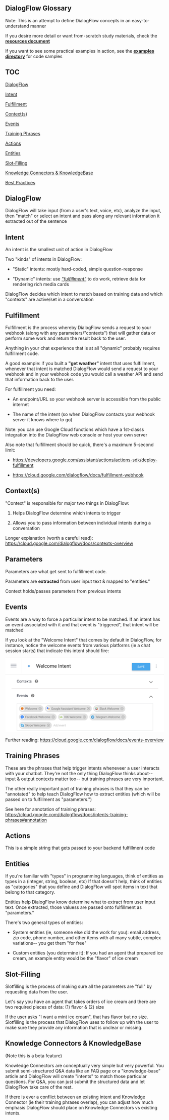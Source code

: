 ## DialogFlow Glossary

Note: This is an attempt to define DialogFlow concepts in an easy-to-understand manner

If you desire more detail or want from-scratch study materials, check the **[resources document](./resources.md)**

If you want to see some practical examples in action, see the **[examples directory](./../examples/README.md)** for code samples

## TOC

[DialogFlow](#DialogFlow)

[Intent](#Intent)

[Fulfillment](#Fulfillment)

[Context(s)](#Context(s))

[Events](#Events)

[Training Phrases](#Training-Phrases)

[Actions](#Actions)

[Entities](#Entities)

[Slot-Filling](#Slot-Filling)

[Knowledge Connectors & KnowledgeBase](#Knowledge-Connectors-KnowledgeBase)

[Best Practices](#Best-Practices)


## DialogFlow

DialogFlow will take input (from a user's text, voice, etc), analyze the input, then "match" or select an intent and pass along any relevant information it extracted out of the sentence

## Intent

An intent is the smallest unit of action in DialogFlow

Two "kinds" of intents in DialogFlow:

* "Static" intents: mostly hard-coded, simple question-response

* "Dynamic" intents: use *["fulfillment"](#Fulfillment)* to do work, retrieve data for rendering rich media cards

DialogFlow decides which intent to match based on training data and which "contexts" are active/set in a conversation

## Fulfillment

Fulfillment is the process whereby DialogFlow sends a request to your webhook (along with any parameters/"contexts") that will gather data or perform some work and return the result back to the user.

Anything in your chat experience that is at all "dynamic" probably requires fulfillment code.

A good example: if you built a **"get weather"** intent that uses fulfillment, whenever that intent is matched DialogFlow would send a request to your webhook and in your webhook code you would call a weather API and send that information back to the user. 


For fulfillment you need:

- An endpoint/URL so your webhook server is accessible from the public internet

- The name of the intent (so when DialogFlow contacts your webhook server it knows where to go)

Note: you can use Google Cloud functions which have a 1st-classs integration into the DialogFlow web console or host your own server

Also note that fulfillment should be quick, there's a maximum 5-second limit:

- https://developers.google.com/assistant/actions/actions-sdk/deploy-fulfillment

- https://cloud.google.com/dialogflow/docs/fulfillment-webhook

## Context(s)

"Context" is responsible for major two things in DialogFlow:

1) Helps DialogFlow determine which intents to trigger

2) Allows you to pass information between individual intents during a conversation

Longer explanation (worth a careful read): https://cloud.google.com/dialogflow/docs/contexts-overview


## Parameters

Parameters are what get sent to fulfillment code.

Parameters are **extracted** from user input text & mapped to "entities."

Context holds/passes parameters from previous intents

## Events

Events are a way to force a particular intent to be matched. If an intent has an event associated with it and that event is "triggered", that intent will be matched

If you look at the "Welcome Intent" that comes by default in DialogFlow, for instance, notice the welcome events from various platforms (ie a chat session starts) that indicate this intent should fire: 

![event](../assets/event_welcome.png)

Further reading: https://cloud.google.com/dialogflow/docs/events-overview


## Training Phrases

These are the phrases that help trigger intents wheneveer a user interacts with your chatbot. They're not the only thing DialogFlow thinks about-- input & output contexts matter too-- but training phrases are very important.

The other really important part of training phrases is that they can be "annotated" to help teach DialogFlow how to extract entities (which will be passed on to fulfillment as "parameters.")

See here for annotation of training phrases: https://cloud.google.com/dialogflow/docs/intents-training-phrases#annotation


## Actions

This is a simple string that gets passed to your backend fulfillment code

## Entities

If you're familiar with "types" in programming languages, think of entities as types in a (integer, string, boolean, etc) If that doesn't help, think of entities as "categories" that you define and DialogFlow will spot items in text that belong to that category.

Entities help DialogFlow know determine what to extract from user input text. Once extracted, those valuess are passed onto fulfillment as "parameters."

There's two general types of entities:

* System entities (ie, someone else did the work for you): email address, zip code, phone number, and other items with all many subtle, complex variations-- you get them "for free"

* Custom entities (you determine it): If you had an agent that prepared ice cream, an example entity would be the "flavor" of ice cream

## Slot-Filling

Slotfilling is the process of making sure all the parameters are "full" by requesting data from the user.

Let's say you have an agent that takes orders of ice cream and there are two required pieces of data: (1) flavor & (2) size

If the user asks "I want a mint ice cream", that has flavor but no size.  Slotfilling is the process that DialogFlow uses to follow up with the user to make sure they provide any information that is unclear or missing.

## Knowledge Connectors & KnowledgeBase

(Note this is a beta feature)

Knowledge Connectors are conceptually very simple but very powerful. You submit semi-structured Q&A data like an FAQ page or a "knowledge-base" article and DialogFlow will create "intents" to match those particular questions. For Q&A, you can just submit the structured data and let DialogFlow take care of the rest.

If there is ever a conflict between an existing intent and Knowledge Connector (ie their training phrases overlap), you can adjust how much emphasis DialogFlow should place on Knowledge Connectors vs existing intents.